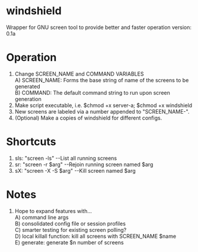 # windshield
Wrapper for GNU screen tool to provide better and faster operation
version: 0.1a

# Operation
1. Change SCREEN_NAME and COMMAND VARIABLES<br>
   A) SCREEN_NAME: Forms the base string of name of the screens to be generated<br>
   B) COMMAND: The default command string to run upon screen generation<br>
2. Make script executable, i.e. $chmod +x server-a; $chmod +x windshield
3. New screens are labeled via a number appended to "SCREEN_NAME-".
4. (Optional) Make a copies of windshield for different configs. 

# Shortcuts
1. sls: "screen -ls"           --List all running screens
2. sr:  "screen -r $arg"       --Rejoin running screen named $arg
3. sX:  "screen -X -S $arg"    --Kill screen named $arg

# Notes
1. Hope to expand features with...<br>
   A) command line args<br>
   B) consolidated config file or session profiles<br>
   C) smarter testing for existing screen polling?<br>
   D) local killall function: kill all screens with SCREEN_NAME $name<br>
   E) generate: generate $n number of screens<br>
